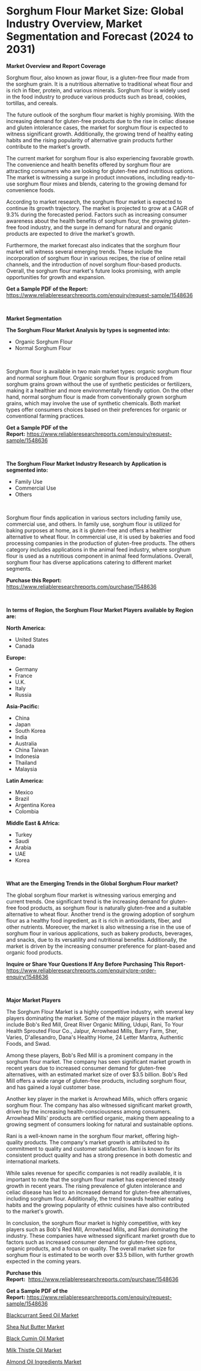 <p><h1>Sorghum Flour Market Size: Global Industry Overview, Market Segmentation and Forecast (2024 to 2031)</h1></p><p><strong>Market Overview and Report Coverage</strong></p>
<p><p>Sorghum flour, also known as jowar flour, is a gluten-free flour made from the sorghum grain. It is a nutritious alternative to traditional wheat flour and is rich in fiber, protein, and various minerals. Sorghum flour is widely used in the food industry to produce various products such as bread, cookies, tortillas, and cereals.</p><p>The future outlook of the sorghum flour market is highly promising. With the increasing demand for gluten-free products due to the rise in celiac disease and gluten intolerance cases, the market for sorghum flour is expected to witness significant growth. Additionally, the growing trend of healthy eating habits and the rising popularity of alternative grain products further contribute to the market's growth.</p><p>The current market for sorghum flour is also experiencing favorable growth. The convenience and health benefits offered by sorghum flour are attracting consumers who are looking for gluten-free and nutritious options. The market is witnessing a surge in product innovations, including ready-to-use sorghum flour mixes and blends, catering to the growing demand for convenience foods.</p><p>According to market research, the sorghum flour market is expected to continue its growth trajectory. The market is projected to grow at a CAGR of 9.3% during the forecasted period. Factors such as increasing consumer awareness about the health benefits of sorghum flour, the growing gluten-free food industry, and the surge in demand for natural and organic products are expected to drive the market's growth.</p><p>Furthermore, the market forecast also indicates that the sorghum flour market will witness several emerging trends. These include the incorporation of sorghum flour in various recipes, the rise of online retail channels, and the introduction of novel sorghum flour-based products. Overall, the sorghum flour market's future looks promising, with ample opportunities for growth and expansion.</p></p>
<p><strong>Get a Sample PDF of the Report:</strong> <a href="https://www.reliableresearchreports.com/enquiry/request-sample/1548636">https://www.reliableresearchreports.com/enquiry/request-sample/1548636</a></p>
<p>&nbsp;</p>
<p><strong>Market Segmentation</strong></p>
<p><strong>The Sorghum Flour Market Analysis by types is segmented into:</strong></p>
<p><ul><li>Organic Sorghum Flour</li><li>Normal Sorghum Flour</li></ul></p>
<p>&nbsp;</p>
<p><p>Sorghum flour is available in two main market types: organic sorghum flour and normal sorghum flour. Organic sorghum flour is produced from sorghum grains grown without the use of synthetic pesticides or fertilizers, making it a healthier and more environmentally friendly option. On the other hand, normal sorghum flour is made from conventionally grown sorghum grains, which may involve the use of synthetic chemicals. Both market types offer consumers choices based on their preferences for organic or conventional farming practices.</p></p>
<p><strong>Get a Sample PDF of the Report:</strong>&nbsp;<a href="https://www.reliableresearchreports.com/enquiry/request-sample/1548636">https://www.reliableresearchreports.com/enquiry/request-sample/1548636</a></p>
<p>&nbsp;</p>
<p><strong>The Sorghum Flour Market Industry Research by Application is segmented into:</strong></p>
<p><ul><li>Family Use</li><li>Commercial Use</li><li>Others</li></ul></p>
<p>&nbsp;</p>
<p><p>Sorghum flour finds application in various sectors including family use, commercial use, and others. In family use, sorghum flour is utilized for baking purposes at home, as it is gluten-free and offers a healthier alternative to wheat flour. In commercial use, it is used by bakeries and food processing companies in the production of gluten-free products. The others category includes applications in the animal feed industry, where sorghum flour is used as a nutritious component in animal feed formulations. Overall, sorghum flour has diverse applications catering to different market segments.</p></p>
<p><strong>Purchase this Report:</strong>&nbsp; <a href="https://www.reliableresearchreports.com/purchase/1548636">https://www.reliableresearchreports.com/purchase/1548636</a></p>
<p>&nbsp;</p>
<p><strong>In terms of Region, the Sorghum Flour Market Players available by Region are:</strong></p>
<p>
    <p> <strong> North America: </strong>
        <ul>
            <li>United States</li>
            <li>Canada</li>
        </ul>
        </p> 
    <p> <strong> Europe: </strong>
        <ul>
            <li>Germany</li>
            <li>France</li>
            <li>U.K.</li>
            <li>Italy</li>
            <li>Russia</li>
        </ul>
        </p> 
    <p> <strong> Asia-Pacific: </strong>
        <ul>
            <li>China</li>
            <li>Japan</li>
            <li>South Korea</li>
            <li>India</li>
            <li>Australia</li>
            <li>China Taiwan</li>
            <li>Indonesia</li>
            <li>Thailand</li>
            <li>Malaysia</li>
        </ul>
        </p> 
    <p> <strong> Latin America: </strong>
        <ul>
            <li>Mexico</li>
            <li>Brazil</li>
            <li>Argentina Korea</li>
            <li>Colombia</li>
        </ul>
        </p> 
    <p> <strong> Middle East & Africa: </strong>
        <ul>
            <li>Turkey</li>
            <li>Saudi</li>
            <li>Arabia</li>
            <li>UAE</li>
            <li>Korea</li>
        </ul>
    </p>
    </p>
<p>&nbsp;</p>
<p><strong>What are the Emerging Trends in the Global Sorghum Flour market?</strong></p>
<p><p>The global sorghum flour market is witnessing various emerging and current trends. One significant trend is the increasing demand for gluten-free food products, as sorghum flour is naturally gluten-free and a suitable alternative to wheat flour. Another trend is the growing adoption of sorghum flour as a healthy food ingredient, as it is rich in antioxidants, fiber, and other nutrients. Moreover, the market is also witnessing a rise in the use of sorghum flour in various applications, such as bakery products, beverages, and snacks, due to its versatility and nutritional benefits. Additionally, the market is driven by the increasing consumer preference for plant-based and organic food products.</p></p>
<p><strong>Inquire or Share Your Questions If Any Before Purchasing This Report</strong>- <a href="https://www.reliableresearchreports.com/enquiry/pre-order-enquiry/1548636">https://www.reliableresearchreports.com/enquiry/pre-order-enquiry/1548636</a></p>
<p>&nbsp;</p>
<p><strong>Major Market Players</strong></p>
<p><p>The Sorghum Flour Market is a highly competitive industry, with several key players dominating the market. Some of the major players in the market include Bob's Red Mill, Great River Organic Milling, Udupi, Rani, To Your Health Sprouted Flour Co., Jalpur, Arrowhead Mills, Barry Farm, Sher, Varies, D'allesandro, Dana's Healthy Home, 24 Letter Mantra, Authentic Foods, and Swad. </p><p>Among these players, Bob's Red Mill is a prominent company in the sorghum flour market. The company has seen significant market growth in recent years due to increased consumer demand for gluten-free alternatives, with an estimated market size of over $3.5 billion. Bob's Red Mill offers a wide range of gluten-free products, including sorghum flour, and has gained a loyal customer base.</p><p>Another key player in the market is Arrowhead Mills, which offers organic sorghum flour. The company has also witnessed significant market growth, driven by the increasing health-consciousness among consumers. Arrowhead Mills' products are certified organic, making them appealing to a growing segment of consumers looking for natural and sustainable options.</p><p>Rani is a well-known name in the sorghum flour market, offering high-quality products. The company's market growth is attributed to its commitment to quality and customer satisfaction. Rani is known for its consistent product quality and has a strong presence in both domestic and international markets.</p><p>While sales revenue for specific companies is not readily available, it is important to note that the sorghum flour market has experienced steady growth in recent years. The rising prevalence of gluten intolerance and celiac disease has led to an increased demand for gluten-free alternatives, including sorghum flour. Additionally, the trend towards healthier eating habits and the growing popularity of ethnic cuisines have also contributed to the market's growth.</p><p>In conclusion, the sorghum flour market is highly competitive, with key players such as Bob's Red Mill, Arrowhead Mills, and Rani dominating the industry. These companies have witnessed significant market growth due to factors such as increased consumer demand for gluten-free options, organic products, and a focus on quality. The overall market size for sorghum flour is estimated to be worth over $3.5 billion, with further growth expected in the coming years.</p></p>
<p><strong>Purchase this Report:</strong>&nbsp;&nbsp;<a href="https://www.reliableresearchreports.com/purchase/1548636">https://www.reliableresearchreports.com/purchase/1548636</a></p>
<p></p>
<p><strong>Get a Sample PDF of the Report:</strong>&nbsp;<a href="https://www.reliableresearchreports.com/enquiry/request-sample/1548636">https://www.reliableresearchreports.com/enquiry/request-sample/1548636</a></p>
<p><p><a href="https://github.com/Krish2023na/Market-Research-Report-List-2/blob/main/blackcurrant-seed-oil-market.md">Blackcurrant Seed Oil Market</a></p><p><a href="https://github.com/sofyaavrova/Market-Research-Report-List-2/blob/main/shea-nut-butter-market.md">Shea Nut Butter Market</a></p><p><a href="https://github.com/zebdakicsin/Market-Research-Report-List-2/blob/main/black-cumin-oil-market.md">Black Cumin Oil Market</a></p><p><a href="https://github.com/kholmovskayalyudmila/Market-Research-Report-List-2/blob/main/milk-thistle-oil-market.md">Milk Thistle Oil Market</a></p><p><a href="https://github.com/merzlyukov93/Market-Research-Report-List-2/blob/main/almond-oil-ingredients-market.md">Almond Oil Ingredients Market</a></p></p>